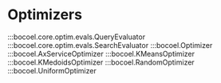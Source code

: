 # <code class="doc-symbol doc-symbol-nav doc-symbol-module"></code> Optimizers

:::bocoel.core.optim.evals.QueryEvaluator
:::bocoel.core.optim.evals.SearchEvaluator
:::bocoel.Optimizer
:::bocoel.AxServiceOptimizer
:::bocoel.KMeansOptimizer
:::bocoel.KMedoidsOptimizer
:::bocoel.RandomOptimizer
:::bocoel.UniformOptimizer
